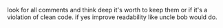 look for all comments and think deep it's worth to keep them or if it's a violation of clean code. if yes improve readability like uncle bob would do.
